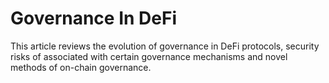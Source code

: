 # Governance In DeFi


This article reviews the evolution of governance in DeFi protocols, security risks of associated with certain governance mechanisms and novel methods of on-chain governance.

```{tableofcontents}
```
